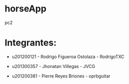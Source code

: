 horseApp
========

pc2

Integrantes:
============================

- u201200121 - Rodrigo Figueroa Ostolaza - RodrigoTXC

- u201300357 - Jhonatan Villegas - JVCG

- u201200381 - Pierre Reyes Briones - oprbguitar 
